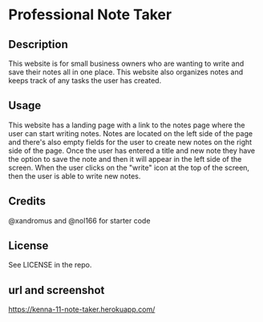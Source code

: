 # Professional Note Taker

## Description
This website is for small business owners who are wanting to write and save their notes all in one place. This website also organizes notes and keeps track of any tasks the user has created.

## Usage
This website has a landing page with a link to the notes page where the user can start writing notes. Notes are located on the left side of the page and there's also empty fields for the user to create new notes on the right side of the page. Once the user has entered a title and new note they have the option to save the note and then it will appear in the left side of the screen. When the user clicks on the "write" icon at the top of the screen, then the user is able to write new notes.

## Credits
@xandromus and @nol166 for starter code

## License
See LICENSE in the repo.

## url and screenshot
https://kenna-11-note-taker.herokuapp.com/

